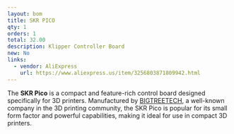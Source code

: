 ```yaml
---
layout: bom
title: SKR PICO
qty: 1
orders: 1
total: 32.00
description: Klipper Controller Board
new: No
links:
  - vendor: AliExpress
    url: https://www.aliexpress.us/item/3256803871809942.html
---
```


The **SKR Pico** is a compact and feature-rich control board designed specifically for 3D printers. Manufactured by [BIGTREETECH](https://bigtree-tech.com/), a well-known company in the 3D printing community, the SKR Pico is popular for its small form factor and powerful capabilities, making it ideal for use in compact 3D printers.
